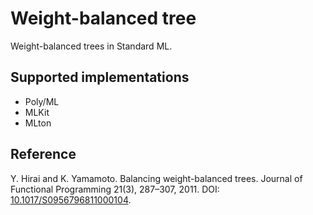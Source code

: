 # Weight-balanced tree

Weight-balanced trees in Standard ML.

## Supported implementations

- Poly/ML
- MLKit
- MLton

## Reference

Y. Hirai and K. Yamamoto.
Balancing weight-balanced trees.
Journal of Functional Programming 21(3), 287–307, 2011.
DOI: [10.1017/S0956796811000104](https://doi.org/10.1017/S0956796811000104).
